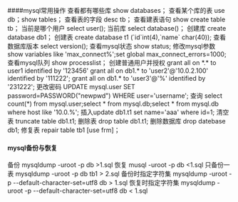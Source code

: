 ####mysql常用操作
查看都有哪些库 show databases；
查看某个库的表 use db；show tables；
查看表的字段 desc tb；
查看建表语句 show create table tb；
当前是哪个用户 select user();
当前库 select database()；
创建库 create database db1；
创建表 create database t1 (\`id\`int(4),\`name\` char(40));
查看数据库版本 select version();
查看mysql状态 show status;
修改mysql参数 show variables like 'max_connect%';set global max_connect_errors=1000;
查看mysql队列 show processlist；
创建普通用户并授权 grant all on \*.\* to user1 identified by '123456'
grant all on db1.* to 'user2'@'10.0.2.100' identified by '111222';
grant all on db1.* to 'user3'@'%' identified by '231222';
更改密码 UPDATE mysql.user SET password=PASSWORD("newpwd")  WHERE user='username';
查询 select count(*) from mysql.user;select * from mysql.db;select * from mysql.db where host like '10.0.%';
插入update db1.t1 set name='aaa' where id=1;
清空表 truncate table db1.t1;
删除表 drop table db1.t1;
删除数据库 drop datebase db1;
修复表 repair table tb1 [use frm]；

#### mysql备份与恢复

备份 mysqldump -uroot -p db >1.sql
恢复 musql -uroot -p db <1.sql
只备份一表 mysqldump -uroot -p db tb1 > 2.sql
备份时指定字符集 mysqldump -uroot -p --default-character-set=utf8 db > 1.sql
恢复时指定字符集 mysqldump -uroot -p --default-character-set=utf8 db < 1.sql